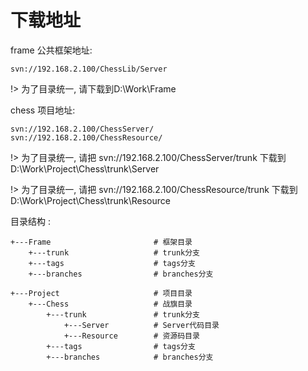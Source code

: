 # 下载地址

frame 公共框架地址: 

    svn://192.168.2.100/ChessLib/Server

!> 为了目录统一, 请下载到D:\Work\Frame

chess 项目地址:

    svn://192.168.2.100/ChessServer/
    svn://192.168.2.100/ChessResource/

!> 为了目录统一, 请把 svn://192.168.2.100/ChessServer/trunk 下载到 D:\Work\Project\Chess\trunk\Server

!> 为了目录统一, 请把 svn://192.168.2.100/ChessResource/trunk 下载到 D:\Work\Project\Chess\trunk\Resource


目录结构 :

	+---Frame						# 框架目录
		+---trunk					# trunk分支
		+---tags					# tags分支
		+---branches				# branches分支

	+---Project						# 项目目录
		+---Chess					# 战旗目录
			+---trunk				# trunk分支
				+---Server			# Server代码目录
        		+---Resource		# 资源码目录
			+---tags				# tags分支
			+---branches          	# branches分支  